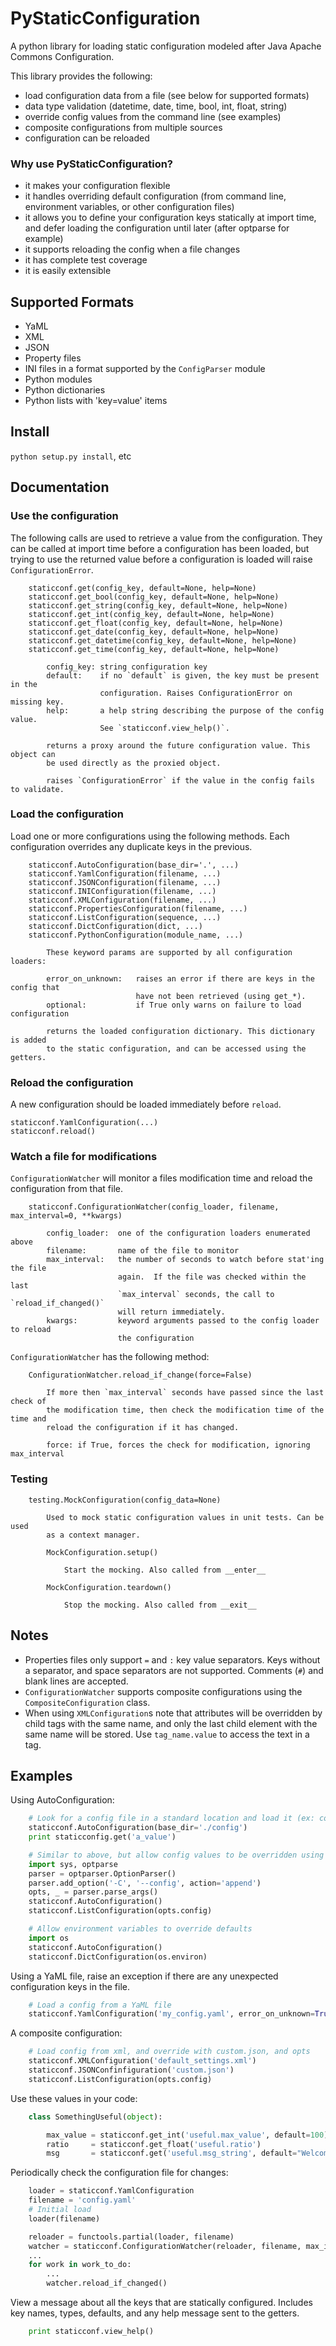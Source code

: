 PyStaticConfiguration
=====================

A python library for loading static configuration modeled after
Java Apache Commons Configuration.

This library provides the following:

* load configuration data from a file (see below for supported formats)
* data type validation (datetime, date, time, bool, int, float, string)
* override config values from the command line (see examples)
* composite configurations from multiple sources
* configuration can be reloaded


### Why use PyStaticConfiguration?

* it makes your configuration flexible
* it handles overriding default configuration (from command line, environment
 variables, or other configuration files)
* it allows you to define your configuration keys statically at import time,
  and defer loading the configuration until later (after optparse for example)
* it supports reloading the config when a file changes
* it has complete test coverage
* it is easily extensible


Supported Formats
-----------------

* YaML
* XML
* JSON
* Property files
* INI files in a format supported by the `ConfigParser` module
* Python modules
* Python dictionaries
* Python lists with 'key=value' items


Install
-------

`python setup.py install`, etc


Documentation
-------------


### Use the configuration

The following calls are used to retrieve a value from the configuration.  They
can be called at import time before a configuration has been loaded, but
trying to use the returned value before a configuration is loaded will raise
`ConfigurationError`.

```
    staticconf.get(config_key, default=None, help=None)
    staticconf.get_bool(config_key, default=None, help=None)
    staticconf.get_string(config_key, default=None, help=None)
    staticconf.get_int(config_key, default=None, help=None)
    staticconf.get_float(config_key, default=None, help=None)
    staticconf.get_date(config_key, default=None, help=None)
    staticconf.get_datetime(config_key, default=None, help=None)
    staticconf.get_time(config_key, default=None, help=None)

        config_key: string configuration key
        default:    if no `default` is given, the key must be present in the
                    configuration. Raises ConfigurationError on missing key.
        help:       a help string describing the purpose of the config value.
                    See `staticconf.view_help()`.

        returns a proxy around the future configuration value. This object can
        be used directly as the proxied object.

        raises `ConfigurationError` if the value in the config fails to validate.
```

### Load the configuration

Load one or more configurations using the following methods. Each configuration
overrides any duplicate keys in the previous.

```
    staticconf.AutoConfiguration(base_dir='.', ...)
    staticconf.YamlConfiguration(filename, ...)
    staticconf.JSONConfiguration(filename, ...)
    staticconf.INIConfiguration(filename, ...)
    staticconf.XMLConfiguration(filename, ...)
    staticconf.PropertiesConfiguration(filename, ...)
    staticconf.ListConfiguration(sequence, ...)
    staticconf.DictConfiguration(dict, ...)
    staticconf.PythonConfiguration(module_name, ...)

        These keyword params are supported by all configuration loaders:

        error_on_unknown:   raises an error if there are keys in the config that
                            have not been retrieved (using get_*).
        optional:           if True only warns on failure to load configuration

        returns the loaded configuration dictionary. This dictionary is added
        to the static configuration, and can be accessed using the getters.
```

### Reload the configuration

A new configuration should be loaded immediately before `reload`.

    staticconf.YamlConfiguration(...)
    staticconf.reload()

### Watch a file for modifications

`ConfigurationWatcher` will monitor a files modification time and reload the
configuration from that file.

```
    staticconf.ConfigurationWatcher(config_loader, filename, max_interval=0, **kwargs)

        config_loader:  one of the configuration loaders enumerated above
        filename:       name of the file to monitor
        max_interval:   the number of seconds to watch before stat'ing the file
                        again.  If the file was checked within the last
                        `max_interval` seconds, the call to `reload_if_changed()`
                        will return immediately.
        kwargs:         keyword arguments passed to the config loader to reload
                        the configuration
```

`ConfigurationWatcher` has the following method:

```
    ConfigurationWatcher.reload_if_change(force=False)

        If more then `max_interval` seconds have passed since the last check of
        the modification time, then check the modification time of the time and
        reload the configuration if it has changed.

        force: if True, forces the check for modification, ignoring max_interval
```

### Testing

```
    testing.MockConfiguration(config_data=None)

        Used to mock static configuration values in unit tests. Can be used
        as a context manager.

        MockConfiguration.setup()

            Start the mocking. Also called from __enter__

        MockConfiguration.teardown()

            Stop the mocking. Also called from __exit__
```

Notes
-----

* Properties files only support `=` and `:` key value separators. Keys without
  a separator, and space separators are not supported. Comments (`#`) and blank
  lines are accepted.
* `ConfigurationWatcher` supports composite configurations using the
  `CompositeConfiguration` class.
* When using `XMLConfiguration`s note that attributes will be overridden by
  child tags with the same name, and only the last child element with the same
  name will be stored. Use `tag_name.value` to access the text in a tag.

Examples
--------

Using AutoConfiguration:

```python
    # Look for a config file in a standard location and load it (ex: config.yaml)
    staticconf.AutoConfiguration(base_dir='./config')
    print staticconfig.get('a_value')

    # Similar to above, but allow config values to be overridden using the command line
    import sys, optparse
    parser = optparser.OptionParser()
    parser.add_option('-C', '--config', action='append')
    opts, _ = parser.parse_args()
    staticconf.AutoConfiguration()
    staticconf.ListConfiguration(opts.config)

    # Allow environment variables to override defaults
    import os
    staticconf.AutoConfiguration()
    staticconf.DictConfiguration(os.environ)
```

Using a YaML file, raise an exception if there are any unexpected configuration
keys in the file.

```python
    # Load a config from a YaML file
    staticconf.YamlConfiguration('my_config.yaml', error_on_unknown=True)
```


A composite configuration:

```python
    # Load config from xml, and override with custom.json, and opts
    staticconf.XMLConfiguration('default_settings.xml')
    staticconf.JSONConfinfiguration('custom.json')
    staticconf.ListConfiguration(opts.config)
```

Use these values in your code:

```python
    class SomethingUseful(object):

        max_value = staticconf.get_int('useful.max_value', default=100)
        ratio     = staticconf.get_float('useful.ratio')
        msg       = staticconf.get('useful.msg_string', default="Welcome")
```

Periodically check the configuration file for changes:

```python
    loader = staticconf.YamlConfiguration
    filename = 'config.yaml'
    # Initial load
    loader(filename)

    reloader = functools.partial(loader, filename)
    watcher = staticconf.ConfigurationWatcher(reloader, filename, max_interval=3)
    ...
    for work in work_to_do:
        ...
        watcher.reload_if_changed()
```

View a message about all the keys that are statically configured.
Includes key names, types, defaults, and any help message sent to the getters.

```python
    print staticconf.view_help()
```
